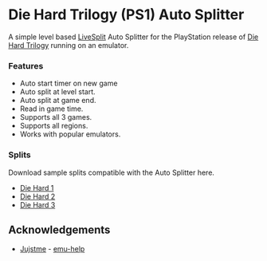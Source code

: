 # Die Hard Trilogy (PS1) Auto Splitter

A simple level based [LiveSplit](https://livesplit.org/) Auto Splitter for the PlayStation release of [Die Hard Trilogy](https://en.wikipedia.org/wiki/Die_Hard_Trilogy) running on an emulator.

### Features

 - Auto start timer on new game
 - Auto split at level start.
 - Auto split at game end.
 - Read in game time.
 - Supports all 3 games.
 - Supports all regions.
 - Works with popular emulators.

### Splits

Download sample splits compatible with the Auto Splitter here.

 - [Die Hard 1](https://raw.githubusercontent.com/kapdap/die-hard-trilogy-ps1-autosplitter/main/splits/die-hard-trilogy-ps1-die-hard-1.lss)
 - [Die Hard 2](https://raw.githubusercontent.com/kapdap/die-hard-trilogy-ps1-autosplitter/main/splits/die-hard-trilogy-ps1-die-hard-2.lss)
 - [Die Hard 3](https://raw.githubusercontent.com/kapdap/die-hard-trilogy-ps1-autosplitter/main/splits/die-hard-trilogy-ps1-die-hard-3.lss)

## Acknowledgements

* [Jujstme](https://github.com/Jujstme/) - [emu-help](https://github.com/Jujstme/emu-help)